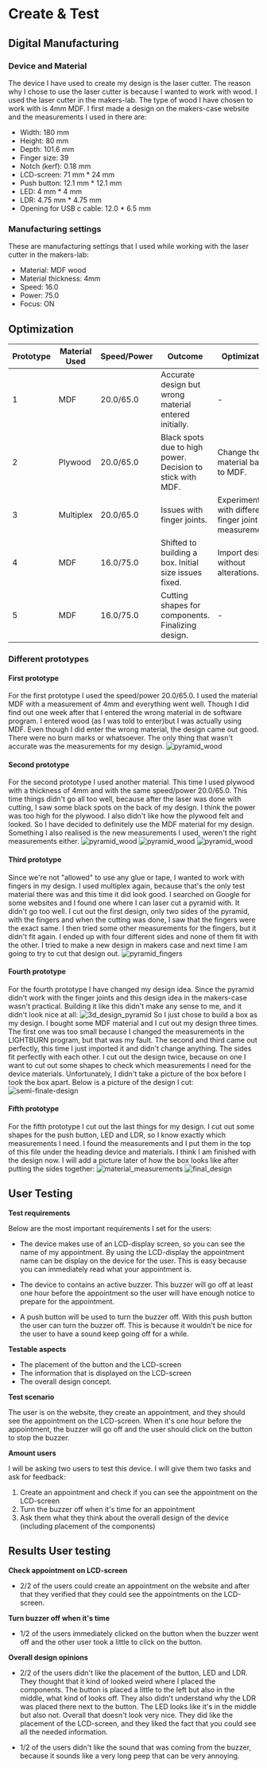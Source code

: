 # Create & Test

## Digital Manufacturing

### Device and Material
The device I have used to create my design is the laser cutter. The reason why I chose to use the laser cutter is because
I wanted to work with wood. I used the laser cutter in the makers-lab. The type of wood I have chosen to work with is 
4mm MDF. I first made a design on the makers-case website and the measurements I used in there are:

- Width: 180 mm
- Height: 80 mm
- Depth: 101.6 mm
- Finger size: 39
- Notch (kerf): 0.18 mm
- LCD-screen: 71 mm * 24 mm 
- Push button: 12.1 mm * 12.1 mm
- LED: 4 mm * 4 mm
- LDR: 4.75 mm * 4.75 mm
- Opening for USB c cable: 12.0 * 6.5 mm

### Manufacturing settings
These are manufacturing settings that I used while working with the laser cutter in the makers-lab:

- Material: MDF wood
- Material thickness: 4mm
- Speed: 16.0
- Power: 75.0
- Focus: ON

## Optimization

| Prototype | Material Used | Speed/Power | Outcome                                                    | Optimization                                         |
|-----------|---------------|-------------|------------------------------------------------------------|------------------------------------------------------|
| 1         | MDF           | 20.0/65.0   | Accurate design but wrong material entered initially.      | -                                                    |
| 2         | Plywood       | 20.0/65.0   | Black spots due to high power. Decision to stick with MDF. | Change the material back to MDF.                     |
| 3         | Multiplex     | 20.0/65.0   | Issues with finger joints.                                 | Experiment with different finger joint measurements. |
| 4         | MDF           | 16.0/75.0   | Shifted to building a box. Initial size issues fixed.      | Import design without alterations.                   |
| 5         | MDF           | 16.0/75.0   | Cutting shapes for components. Finalizing design.          | -                                                    |

### Different prototypes

#### First prototype

For the first prototype I used the speed/power 20.0/65.0. I used the material MDF with a measurement of 4mm
and everything went well. Though I did find out one week after that I entered the wrong material in de software program.
I entered wood (as I was told to enter)but I was actually using MDF. Even though I did enter the wrong material,
the design came out good. There were no burn marks or whatsoever. The only thing that wasn't accurate was the measurements
for my design.
![pyramid_wood](../assets/pyramid_wood_1.jpg)

#### Second prototype
For the second prototype I used another material. This time I used plywood with a thickness of 4mm and with the same
speed/power 20.0/65.0. This time things didn't go all too well, because after the laser was done with cutting,
I saw some black spots on the back of my design. I think the power was too high for the plywood. I also didn't like how
the plywood felt and looked. So I have decided to definitely use the MDF material for my design. Something I also realised
is the new measurements I used, weren't the right measurements either.
![pyramid_wood](../assets/pyramid_pro2_1.jpg)
![pyramid_wood](../assets/pyramid_pro2_2.jpg)
![pyramid_wood](../assets/pyramid_pro2_3.jpg)

#### Third prototype
Since we're not "allowed" to use any glue or tape, I wanted to work with fingers in my design. I used multiplex again,
because that's the only test material there was and this time it did look good. I searched on Google for some
websites and I found one where I can laser cut a pyramid with. It didn't go too well. I cut out the first design, only
two sides of the pyramid, with the fingers and when the cutting was done, I saw that the fingers were the exact same. I then
tried some other measurements for the fingers, but it didn't fit again. I ended up with four different sides and none of them
fit with the other. I tried to make a new design in makers case and next time I am going to try to cut that design out.
![pyramid_fingers](../assets/pyramid_fingers.jpg)

#### Fourth prototype
For the fourth prototype I have changed my design idea. Since the pyramid didn't work with the finger joints and this
design idea in the makers-case wasn't practical. Building it like this didn't make any sense to me, and it didn't look nice
at all:
![3d_design_pyramid](../assets/3d_pyramid_design.png)
So I just chose to build a box as my design. I bought some MDF material and I cut out my design three times. The first one
was too small because I changed the measurements in the LIGHTBURN program, but that was my fault. The second and third
came out perfectly, this time I just imported it and didn't change anything. The sides fit perfectly with each other. I 
cut out the design twice, because on one I want to cut out some shapes to check which measurements I need for the device 
materials. Unfortunately, I didn't take a picture of the box before I took the box apart. 
Below is a picture of the design I cut:
![semi-finale-design](../assets/semi-finale_design.jpg)

#### Fifth prototype
For the fifth prototype I cut out the last things for my design. I cut out some shapes for the push button, LED and LDR,
so I know exactly which measurements I need. I found the measurements and I put them in the top of this file under the 
heading device and materials. I think I am finished with the design now. I will add a picture later of how the box looks
like after putting the sides together:
![material_measurements](../assets/material_measurements.jpg)
![final_design](../assets/final_design.jpg)



## User Testing

**Test requirements**

Below are the most important requirements I set for the users:

- The device makes use of an LCD-display screen, so you can see the name of my appointment. By using
  the LCD-display the appointment name can be display on the device for the user. This is easy because you can immediately
  read what your appointment is.

- The device to contains an active buzzer. This buzzer will go off at least one hour before the
  appointment so the user will have enough notice to prepare for the appointment.

- A push button will be used to turn the buzzer off. With this push button the user can turn the buzzer off.
  This is because it wouldn't be nice for the user to have a sound keep going off for a while.

**Testable aspects**

- The placement of the button and the LCD-screen
- The information that is displayed on the LCD-screen
- The overall design concept.

**Test scenario**

The user is on the website, they create an appointment, and they should see the appointment on the LCD-screen. When it's
one hour before the appointment, the buzzer will go off and the user should click on the button to stop the buzzer.

**Amount users**

I will be asking two users to test this device. I will give them two tasks and ask for feedback:

1. Create an appointment and check if you can see the appointment on the LCD-screen
2. Turn the buzzer off when it's time for an appointment
3. Ask them what they think about the overall design of the device (including placement of the components)

## Results User testing

**Check appointment on LCD-screen**

- 2/2 of the users could create an appointment on the website and after that they verified that they could see the 
appointments on the LCD-screen.

**Turn buzzer off when it's time**

- 1/2 of the users immediately clicked on the button when the buzzer went off and the other user took a little to click 
on the button. 

**Overall design opinions**

- 2/2 of the users didn't like the placement of the button, LED and LDR. They thought that it kind of looked weird where I 
placed the components. The button is placed a little to the left but also in the middle, what kind of looks off. They 
also didn't understand why the LDR was placed there next to the button. The LED looks like it's in the middle but also not.
Overall that doesn't look very nice. They did like the placement of the LCD-screen, and they liked the fact that you could
see all the needed information.

- 1/2 of the users didn't like the sound that was coming from the buzzer, because it sounds like a very long peep that
can be very annoying. 




